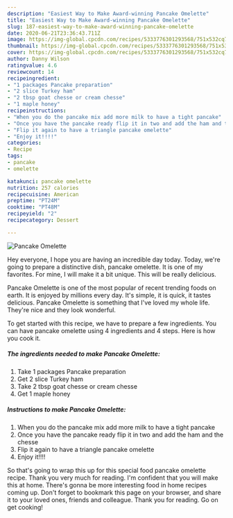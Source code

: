 ```yaml
---
description: "Easiest Way to Make Award-winning Pancake Omelette"
title: "Easiest Way to Make Award-winning Pancake Omelette"
slug: 187-easiest-way-to-make-award-winning-pancake-omelette
date: 2020-06-21T23:36:43.711Z
image: https://img-global.cpcdn.com/recipes/5333776301293568/751x532cq70/pancake-omelette-recipe-main-photo.jpg
thumbnail: https://img-global.cpcdn.com/recipes/5333776301293568/751x532cq70/pancake-omelette-recipe-main-photo.jpg
cover: https://img-global.cpcdn.com/recipes/5333776301293568/751x532cq70/pancake-omelette-recipe-main-photo.jpg
author: Danny Wilson
ratingvalue: 4.6
reviewcount: 14
recipeingredient:
- "1 packages Pancake preparation"
- "2 slice Turkey ham"
- "2 tbsp goat chesse or cream chesse"
- "1 maple honey"
recipeinstructions:
- "When you do the pancake mix add more milk to have a tight pancake"
- "Once you have the pancake ready flip it in two and add the ham and the chesse"
- "Flip it again to have a triangle pancake omelette"
- "Enjoy it!!!!"
categories:
- Recipe
tags:
- pancake
- omelette

katakunci: pancake omelette 
nutrition: 257 calories
recipecuisine: American
preptime: "PT24M"
cooktime: "PT48M"
recipeyield: "2"
recipecategory: Dessert

---
```



![Pancake Omelette](https://img-global.cpcdn.com/recipes/5333776301293568/751x532cq70/pancake-omelette-recipe-main-photo.jpg)

Hey everyone, I hope you are having an incredible day today. Today, we're going to prepare a distinctive dish, pancake omelette. It is one of my favorites. For mine, I will make it a bit unique. This will be really delicious.



Pancake Omelette is one of the most popular of recent trending foods on earth. It is enjoyed by millions every day. It's simple, it is quick, it tastes delicious. Pancake Omelette is something that I've loved my whole life. They're nice and they look wonderful.


To get started with this recipe, we have to prepare a few ingredients. You can have pancake omelette using 4 ingredients and 4 steps. Here is how you cook it.

<!--inarticleads1-->

##### The ingredients needed to make Pancake Omelette:

1. Take 1 packages Pancake preparation
1. Get 2 slice Turkey ham
1. Take 2 tbsp goat chesse or cream chesse
1. Get 1 maple honey




<!--inarticleads2-->

##### Instructions to make Pancake Omelette:

1. When you do the pancake mix add more milk to have a tight pancake
1. Once you have the pancake ready flip it in two and add the ham and the chesse
1. Flip it again to have a triangle pancake omelette
1. Enjoy it!!!!




So that's going to wrap this up for this special food pancake omelette recipe. Thank you very much for reading. I'm confident that you will make this at home. There's gonna be more interesting food in home recipes coming up. Don't forget to bookmark this page on your browser, and share it to your loved ones, friends and colleague. Thank you for reading. Go on get cooking!
